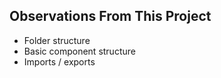 ## Observations From This Project

* Folder structure
* Basic component structure
* Imports / exports
